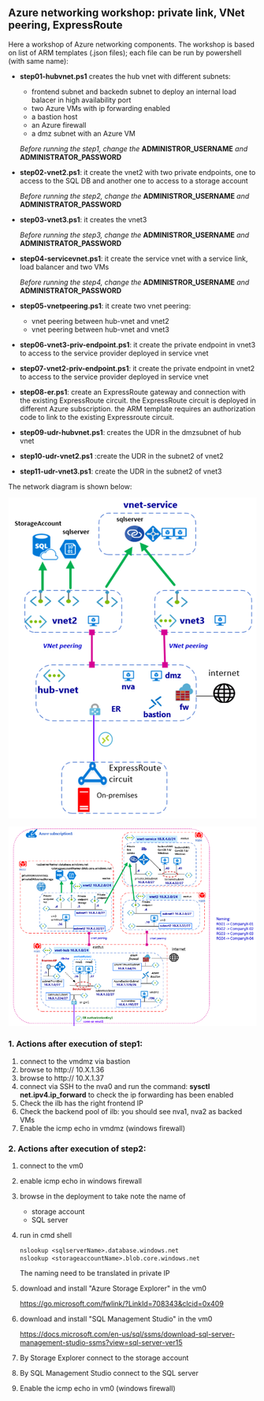 <properties
pageTitle= 'Example of workshop with mix of Azure networking tecnology'
description= "Workshop with Azure private link, VNet peering, ExpressRoute"
documentationcenter: na
services=""
documentationCenter="na"
authors="fabferri"
manager=""
editor=""/>

<tags
   ms.service="configuration-Example-Azure"
   ms.devlang="na"
   ms.topic="article"
   ms.tgt_pltfrm="na"
   ms.workload="na"
   ms.date="21/11/2019"
   ms.author="fabferri" />

## Azure networking workshop: private link, VNet peering, ExpressRoute
Here a workshop of Azure networking components.
The workshop is based on list of ARM templates (.json files); each file can be run by powershell (with same name):

* **step01-hubvnet.ps1** creates the hub vnet with different subnets: 
   - frontend subnet and backedn subnet to deploy an internal load balacer in high availability port
   - two Azure VMs with ip forwarding enabled
   - a bastion host
   - an Azure firewall
   - a dmz subnet with an Azure VM
  
  *Before running the step1, change the* **ADMINISTROR_USERNAME** *and* **ADMINISTRATOR_PASSWORD**

* **step02-vnet2.ps1**: it create the vnet2 with two private endpoints, one to access to the SQL DB and another one to access to a storage account
  
  *Before running the step2, change the* **ADMINISTROR_USERNAME** *and* **ADMINISTRATOR_PASSWORD**

* **step03-vnet3.ps1**: it creates the vnet3

  *Before running the step3, change the* **ADMINISTROR_USERNAME** *and* **ADMINISTRATOR_PASSWORD**

* **step04-servicevnet.ps1**: it create the service vnet with a service link, load balancer and two VMs 

  *Before running the step4, change the* **ADMINISTROR_USERNAME** *and* **ADMINISTRATOR_PASSWORD**

* **step05-vnetpeering.ps1**: it create two vnet peering:
   - vnet peering between hub-vnet and vnet2
   - vnet peering between hub-vnet and vnet3
* **step06-vnet3-priv-endpoint.ps1**: it create the private endpoint in vnet3 to access to the service provider deployed in service vnet
* **step07-vnet2-priv-endpoint.ps1**: it create the private endpoint in vnet2 to access to the service provider deployed in service vnet
* **step08-er.ps1**: create an ExpressRoute gateway and connection with the existing ExpressRoute circuit. the ExpressRoute circuit is deployed in different Azure subscription. the ARM template requires an authorization code to link to the existing Expressroute circuit.
* **step09-udr-hubvnet.ps1**: creates the UDR in the dmzsubnet of hub vnet 
* **step10-udr-vnet2.ps1** :create the UDR in the subnet2 of vnet2
* **step11-udr-vnet3.ps1**: create the UDR in the subnet2 of vnet3


The network diagram is shown below:

[![1]][1]


[![2]][2]

### <a name="step1"></a>1. Actions after execution of step1:
1. connect to the vmdmz via bastion
2. browse to http:// 10.X.1.36
3. browse to http:// 10.X.1.37
4. connect via SSH to the nva0 and run the command: **sysctl net.ipv4.ip_forward** to check the ip forwarding has been enabled
5. Check the ilb has the right frontend IP
6. Check the backend pool of ilb: you should see nva1, nva2 as backed VMs 
7. Enable the icmp echo in vmdmz (windows firewall)

### <a name="step2"></a>2. Actions after execution of step2:

1. connect to the vm0
2. enable icmp echo in windows firewall
3. browse in the deployment to take note the name of 
   - storage account
   - SQL server
4. run in cmd shell
   ```console
   nslookup <sqlserverName>.database.windows.net
   nslookup <storageaccountName>.blob.core.windows.net
   ```
   The naming need to be translated in private IP

5. download and install "Azure Storage Explorer" in the vm0
   
   https://go.microsoft.com/fwlink/?LinkId=708343&clcid=0x409
6. download and install "SQL Management Studio" in the vm0

   https://docs.microsoft.com/en-us/sql/ssms/download-sql-server-management-studio-ssms?view=sql-server-ver15
7. By Storage Explorer connect to the storage account
8. By SQL Management Studio connect to the SQL server 
9. Enable the icmp echo in vm0 (windows firewall)


<!--Image References-->

[1]: ./media/network-diagram.png "network diagram"
[2]: ./media/network-diagram-details.png "network diagram with details"

<!--Link References-->

